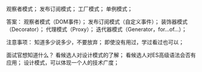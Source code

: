 观察者模式；
发布订阅模式；
工厂模式；
单例模式；

答案：
    观察者模式（DOM事件）；
    发布订阅模式（自定义事件）；
    装饰器模式（Decorator）；
    代理模式（Proxy）；
    迭代器模式（Generator，for...of...）；

注意事项：
    知道多少说多少，不要放弃；
    即使没有用过，学过看过也可以；

面试官想知道什么？
    看候选人对设计模式的了解；
    看候选人对ES高级语法会否有应用；
    设计模式，可以体现一个人的技术广度；